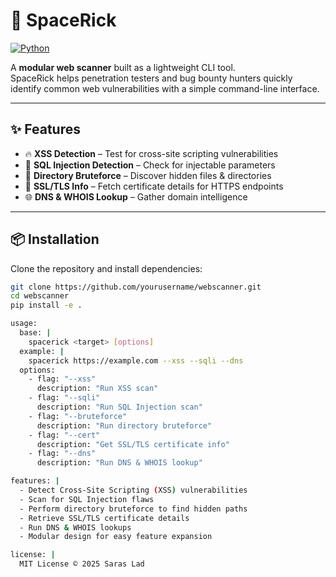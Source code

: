 # 🔎 SpaceRick

[![Python](https://img.shields.io/badge/python-3.8+-blue.svg)](https://www.python.org/)


A **modular web scanner** built as a lightweight CLI tool.  
SpaceRick helps penetration testers and bug bounty hunters quickly identify common web vulnerabilities with a simple command-line interface.

---

## ✨ Features
- 🔥 **XSS Detection** – Test for cross-site scripting vulnerabilities  
- 💉 **SQL Injection Detection** – Check for injectable parameters  
- 📂 **Directory Bruteforce** – Discover hidden files & directories  
- 🔐 **SSL/TLS Info** – Fetch certificate details for HTTPS endpoints  
- 🌐 **DNS & WHOIS Lookup** – Gather domain intelligence  

---

## 📦 Installation

Clone the repository and install dependencies:

```bash
git clone https://github.com/yourusername/webscanner.git
cd webscanner
pip install -e .

usage:
  base: |
    spacerick <target> [options]
  example: |
    spacerick https://example.com --xss --sqli --dns
  options:
    - flag: "--xss"
      description: "Run XSS scan"
    - flag: "--sqli"
      description: "Run SQL Injection scan"
    - flag: "--bruteforce"
      description: "Run directory bruteforce"
    - flag: "--cert"
      description: "Get SSL/TLS certificate info"
    - flag: "--dns"
      description: "Run DNS & WHOIS lookup"

features: |
  - Detect Cross-Site Scripting (XSS) vulnerabilities
  - Scan for SQL Injection flaws
  - Perform directory bruteforce to find hidden paths
  - Retrieve SSL/TLS certificate details
  - Run DNS & WHOIS lookups
  - Modular design for easy feature expansion

license: |
  MIT License © 2025 Saras Lad
